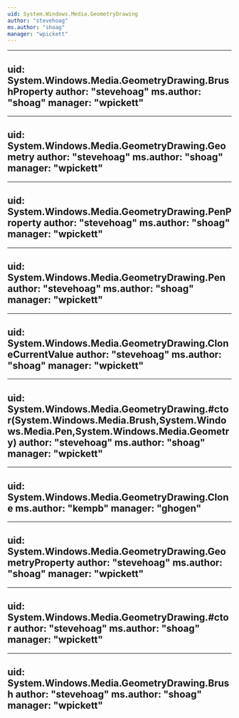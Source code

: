 ```yaml
---
uid: System.Windows.Media.GeometryDrawing
author: "stevehoag"
ms.author: "shoag"
manager: "wpickett"
---
```


---
uid: System.Windows.Media.GeometryDrawing.BrushProperty
author: "stevehoag"
ms.author: "shoag"
manager: "wpickett"
---

---
uid: System.Windows.Media.GeometryDrawing.Geometry
author: "stevehoag"
ms.author: "shoag"
manager: "wpickett"
---

---
uid: System.Windows.Media.GeometryDrawing.PenProperty
author: "stevehoag"
ms.author: "shoag"
manager: "wpickett"
---

---
uid: System.Windows.Media.GeometryDrawing.Pen
author: "stevehoag"
ms.author: "shoag"
manager: "wpickett"
---

---
uid: System.Windows.Media.GeometryDrawing.CloneCurrentValue
author: "stevehoag"
ms.author: "shoag"
manager: "wpickett"
---

---
uid: System.Windows.Media.GeometryDrawing.#ctor(System.Windows.Media.Brush,System.Windows.Media.Pen,System.Windows.Media.Geometry)
author: "stevehoag"
ms.author: "shoag"
manager: "wpickett"
---

---
uid: System.Windows.Media.GeometryDrawing.Clone
ms.author: "kempb"
manager: "ghogen"
---

---
uid: System.Windows.Media.GeometryDrawing.GeometryProperty
author: "stevehoag"
ms.author: "shoag"
manager: "wpickett"
---

---
uid: System.Windows.Media.GeometryDrawing.#ctor
author: "stevehoag"
ms.author: "shoag"
manager: "wpickett"
---

---
uid: System.Windows.Media.GeometryDrawing.Brush
author: "stevehoag"
ms.author: "shoag"
manager: "wpickett"
---
